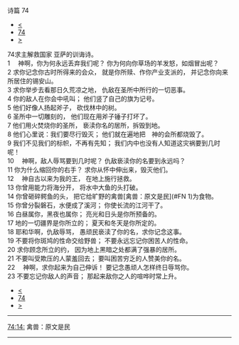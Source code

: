 ﻿





 诗篇 74




* [<](bible/PSA073.md)
* [74](bible/PSA.md)
* [>](bible/PSA075.md)



 
74求主解救国家 亚萨的训诲诗。  
1 　神啊，你为何永远丢弃我们呢？ 你为何向你草场的羊发怒，如烟冒出呢？  
2 求你记念你古时所得来的会众， 就是你所赎、作你产业支派的， 并记念你向来所居住的锡安山。  
3 求你举步去看那日久荒凉之地， 仇敌在圣所中所行的一切恶事。     
4 你的敌人在你会中吼叫； 他们竖了自己的旗为记号。  
5 他们好像人扬起斧子， 砍伐林中的树。  
6 圣所中一切雕刻的， 他们现在用斧子锤子打坏了。  
7 他们用火焚烧你的圣所， 亵渎你名的居所，拆毁到地。  
8 他们心里说：我们要尽行毁灭； 他们就在遍地把　神的会所都烧毁了。     
9 我们不见我们的标帜，不再有先知； 我们内中也没有人知道这灾祸要到几时呢！  
10 　神啊，敌人辱骂要到几时呢？ 仇敌亵渎你的名要到永远吗？  
11 你为什么缩回你的右手？ 求你从怀中伸出来，毁灭他们。     
12 　神自古以来为我的王， 在地上施行拯救。  
13 你曾用能力将海分开， 将水中大鱼的头打破。  
14 你曾砸碎鳄鱼的头， 把它给旷野的禽兽[禽兽：原文是民](#FN
1)为食物。  
15 你曾分裂磐石，水便成了溪河； 你使长流的江河干了。  
16 白昼属你，黑夜也属你； 亮光和日头是你所预备的。  
17 地的一切疆界是你所立的； 夏天和冬天是你所定的。     
18 耶和华啊，仇敌辱骂， 愚顽民亵渎了你的名，求你记念这事。  
19 不要将你斑鸠的性命交给野兽； 不要永远忘记你困苦人的性命。     
20 求你顾念所立的约， 因为地上黑暗之处都满了强暴的居所。  
21 不要叫受欺压的人蒙羞回去； 要叫困苦穷乏的人赞美你的名。     
22 　神啊，求你起来为自己伸诉！ 要记念愚顽人怎样终日辱骂你。  
23 不要忘记你敌人的声音； 那起来敌你之人的喧哗时常上升。 
* [<](bible/PSA073.md)
* [74](bible/PSA.md)
* [>](bible/PSA075.md)





---


[74:14:](#V14)
禽兽：原文是民




---









